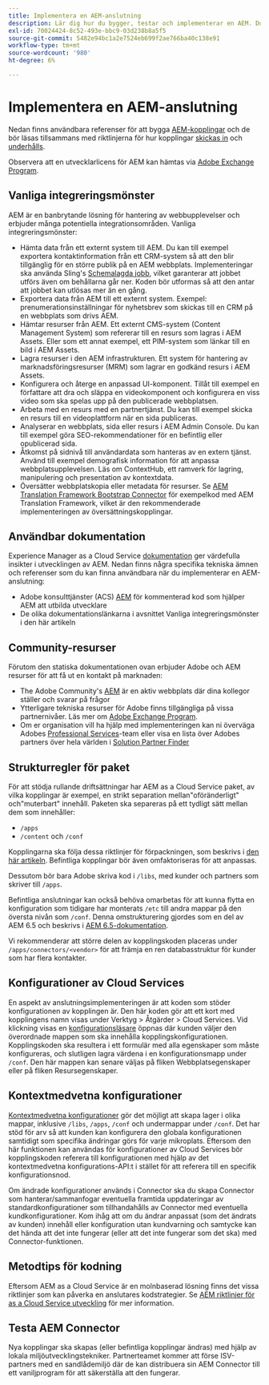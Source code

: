 ```yaml
---
title: Implementera en AEM-anslutning
description: Lär dig hur du bygger, testar och implementerar en AEM. Du får också lära dig mer om vanliga integreringsmönster.
exl-id: 70024424-8c52-493e-bbc9-03d238b8a5f5
source-git-commit: 5482e94bc1a2e7524eb699f2ae766ba40c138e91
workflow-type: tm+mt
source-wordcount: '980'
ht-degree: 6%

---
```


Implementera en AEM-anslutning
=============================

Nedan finns användbara referenser för att bygga [AEM-kopplingar](https://www.adobe.io/apis/experiencecloud/aem/aemconnectors.html) och de bör läsas tillsammans med riktlinjerna för hur kopplingar [skickas in](submit.md) och [underhålls](maintain.md).

Observera att en utvecklarlicens för AEM kan hämtas via [Adobe Exchange Program](https://partners.adobe.com/exchangeprogram/experiencecloud).

Vanliga integreringsmönster
---------------------------

AEM är en banbrytande lösning för hantering av webbupplevelser och erbjuder många potentiella integrationsområden. Vanliga integreringsmönster:

* Hämta data från ett externt system till AEM. Du kan till exempel exportera kontaktinformation från ett CRM-system så att den blir tillgänglig för en större publik på en AEM webbplats.  Implementeringar ska använda Sling&#39;s [Schemalagda jobb](https://sling.apache.org/documentation/bundles/apache-sling-eventing-and-job-handling.html#scheduled-jobs), vilket garanterar att jobbet utförs även om behållarna går ner. Koden bör utformas så att den antar att jobbet kan utlösas mer än en gång.
* Exportera data från AEM till ett externt system. Exempel: prenumerationsinställningar för nyhetsbrev som skickas till en CRM på en webbplats som drivs AEM.
* Hämtar resurser från AEM. Ett externt CMS-system (Content Management System) som refererar till en resurs som lagras i AEM Assets. Eller som ett annat exempel, ett PIM-system som länkar till en bild i AEM Assets.
* Lagra resurser i den AEM infrastrukturen. Ett system för hantering av marknadsföringsresurser (MRM) som lagrar en godkänd resurs i AEM Assets.
* Konfigurera och återge en anpassad UI-komponent. Tillåt till exempel en författare att dra och släppa en videokomponent och konfigurera en viss video som ska spelas upp på den publicerade webbplatsen.
* Arbeta med en resurs med en partnertjänst. Du kan till exempel skicka en resurs till en videoplattform när en sida publiceras.
* Analyserar en webbplats, sida eller resurs i AEM Admin Console. Du kan till exempel göra SEO-rekommendationer för en befintlig eller opublicerad sida.
* Åtkomst på sidnivå till användardata som hanteras av en extern tjänst. Använd till exempel demografisk information för att anpassa webbplatsupplevelsen. Läs om ContextHub, ett ramverk för lagring, manipulering och presentation av kontextdata.
* Översätter webbplatskopia eller metadata för resurser. Se [AEM Translation Framework Bootstrap Connector](https://github.com/Adobe-Marketing-Cloud/aem-translation-framework-bootstrap-connector) för exempelkod med AEM Translation Framework, vilket är den rekommenderade implementeringen av översättningskopplingar.


Användbar dokumentation
--------------------

Experience Manager as a Cloud Service [dokumentation](../overview/introduction.md) ger värdefulla insikter i utvecklingen av AEM. Nedan finns några specifika tekniska ämnen och referenser som du kan finna användbara när du implementerar en AEM-anslutning:

* Adobe konsulttjänster (ACS) [AEM](https://adobe-consulting-services.github.io/acs-aem-samples/) för kommenterad kod som hjälper AEM att utbilda utvecklare
* De olika dokumentationslänkarna i avsnittet Vanliga integreringsmönster i den här artikeln

Community-resurser
--------------------

Förutom den statiska dokumentationen ovan erbjuder Adobe och AEM resurser för att få ut en kontakt på marknaden:

* The Adobe Community&#39;s [AEM](https://help-forums.adobe.com/content/adobeforums/en/experience-manager-forum/adobe-experience-manager.html) är en aktiv webbplats där dina kollegor ställer och svarar på frågor
* Ytterligare tekniska resurser för Adobe finns tillgängliga på vissa partnernivåer. Läs mer om [Adobe Exchange Program](https://partners.adobe.com/exchangeprogram/experiencecloud).
* Om er organisation vill ha hjälp med implementeringen kan ni överväga Adobes [Professional Services](https://www.adobe.com/marketing-cloud/service-support/professional-consulting-training.html)-team eller visa en lista över Adobes partners över hela världen i [Solution Partner Finder](https://solutionpartners.adobe.com/home/partnerFinder.html)

Strukturregler för paket
-----------------------

För att stödja rullande driftsättningar har AEM as a Cloud Service paket, av vilka kopplingar är exempel, en strikt separation mellan&quot;oföränderligt&quot; och&quot;muterbart&quot; innehåll. Paketen ska separeras på ett tydligt sätt mellan dem som innehåller:

* `/apps`
* `/content` och `/conf`

Kopplingarna ska följa dessa riktlinjer för förpackningen, som beskrivs i [den här artikeln](/help/implementing/developing/introduction/aem-project-content-package-structure.md). Befintliga kopplingar bör även omfaktoriseras för att anpassas.

Dessutom bör bara Adobe skriva kod i `/libs`, med kunder och partners som skriver till `/apps`.

Befintliga anslutningar kan också behöva omarbetas för att kunna flytta en konfiguration som tidigare har monterats `/etc` till andra mappar på den översta nivån som `/conf`. Denna omstrukturering gjordes som en del av AEM 6.5 och beskrivs i [AEM 6.5-dokumentation](https://experienceleague.adobe.com/docs/experience-manager-65/deploying/restructuring/repository-restructuring.html).

Vi rekommenderar att större delen av kopplingskoden placeras under `/apps/connectors/<vendor>` för att främja en ren databasstruktur för kunder som har flera kontakter.

Konfigurationer av Cloud Services
-----------------------------

En aspekt av anslutningsimplementeringen är att koden som stöder konfigurationen av kopplingen är. Den här koden gör att ett kort med kopplingens namn visas under Verktyg > Åtgärder > Cloud Services. Vid klickning visas en [konfigurationsläsare](/help/implementing/developing/introduction/configurations.md#using-configuration-browser) öppnas där kunden väljer den överordnade mappen som ska innehålla kopplingskonfigurationen. Kopplingskoden ska resultera i ett formulär med alla egenskaper som måste konfigureras, och slutligen lagra värdena i en konfigurationsmapp under `/conf`. Den här mappen kan senare väljas på fliken Webbplatsegenskaper eller på fliken Resursegenskaper.


Kontextmedvetna konfigurationer
-----------------------------

[Kontextmedvetna konfigurationer](https://sling.apache.org/documentation/bundles/context-aware-configuration/context-aware-configuration.html) gör det möjligt att skapa lager i olika mappar, inklusive `/libs`, `/apps`, `/conf` och undermappar under `/conf`. Det har stöd för arv så att kunden kan konfigurera den globala konfigurationen samtidigt som specifika ändringar görs för varje mikroplats. Eftersom den här funktionen kan användas för konfigurationer av Cloud Services bör kopplingskoden referera till konfigurationen med hjälp av det kontextmedvetna konfigurations-API:t i stället för att referera till en specifik konfigurationsnod.

Om ändrade konfigurationer används i Connector ska du skapa Connector som hanterar/sammanfogar eventuella framtida uppdateringar av standardkonfigurationer som tillhandahålls av Connector med eventuella kundkonfigurationer. Kom ihåg att om du ändrar anpassat (som det ändrats av kunden) innehåll eller konfiguration utan kundvarning och samtycke kan det hända att det inte fungerar (eller att det inte fungerar som det ska) med Connector-funktionen.

Metodtips för kodning
----------------------

Eftersom AEM as a Cloud Service är en molnbaserad lösning finns det vissa riktlinjer som kan påverka en anslutares kodstrategier. Se [AEM riktlinjer för as a Cloud Service utveckling](/help/implementing/developing/introduction/development-guidelines.md) för mer information.

Testa AEM Connector
-------------------------

Nya kopplingar ska skapas (eller befintliga kopplingar ändras) med hjälp av lokala miljöutvecklingstekniker. Partnerteamet kommer att förse ISV-partners med en sandlådemiljö där de kan distribuera sin AEM Connector till ett vaniljprogram för att säkerställa att den fungerar.
